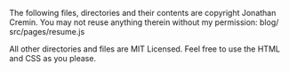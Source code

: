 The following files, directories and their contents are copyright Jonathan Cremin. You may not reuse anything therein without my permission:
blog/
src/pages/resume.js

All other directories and files are MIT Licensed. Feel free to use the HTML and CSS as you please.
